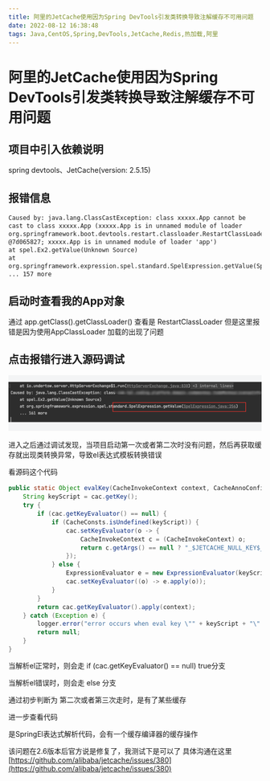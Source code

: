 ```yaml
---
title: 阿里的JetCache使用因为Spring DevTools引发类转换导致注解缓存不可用问题
date: 2022-08-12 16:38:48
tags: Java,CentOS,Spring,DevTools,JetCache,Redis,热加载,阿里
---
```


# 阿里的JetCache使用因为Spring DevTools引发类转换导致注解缓存不可用问题

## 项目中引入依赖说明

spring devtools、JetCache(version: 2.5.15)

## 报错信息

```text
Caused by: java.lang.ClassCastException: class xxxxx.App cannot be cast to class xxxxx.App (xxxxx.App is in unnamed module of loader org.springframework.boot.devtools.restart.classloader.RestartClassLoader @7d065827; xxxxx.App is in unnamed module of loader 'app')
at spel.Ex2.getValue(Unknown Source)
at org.springframework.expression.spel.standard.SpelExpression.getValue(SpelExpression.java:256)
... 157 more
```

## 启动时查看我的App对象

通过 app.getClass().getClassLoader() 查看是 RestartClassLoader
但是这里报错是因为使用AppClassLoader 加载的出现了问题

## 点击报错行进入源码调试

![img](./img/jetcache-error.png)

进入之后通过调试发现，当项目启动第一次或者第二次时没有问题，然后再获取缓存就出现类转换异常，导致el表达式模板转换错误

看源码这个代码

```java
public static Object evalKey(CacheInvokeContext context, CacheAnnoConfig cac) {
    String keyScript = cac.getKey();
    try {
        if (cac.getKeyEvaluator() == null) {
            if (CacheConsts.isUndefined(keyScript)) {
                cac.setKeyEvaluator(o -> {
                    CacheInvokeContext c = (CacheInvokeContext) o;
                    return c.getArgs() == null ? "_$JETCACHE_NULL_KEY$_" : c.getArgs();
                });
            } else {
                ExpressionEvaluator e = new ExpressionEvaluator(keyScript, cac.getDefineMethod());
                cac.setKeyEvaluator((o) -> e.apply(o));
            }
        }
        return cac.getKeyEvaluator().apply(context);
    } catch (Exception e) {
        logger.error("error occurs when eval key \"" + keyScript + "\" in " + context.getMethod() + ":" + e.getMessage(), e);
        return null;
    }
}
```

当解析el正常时，则会走 if (cac.getKeyEvaluator() == null) true分支

当解析el错误时，则会走 else 分支

通过初步判断为 第二次或者第三次走时，是有了某些缓存

进一步查看代码


是SpringEl表达式解析代码，会有一个缓存编译器的缓存操作

该问题在2.6版本后官方说是修复了，我测试下是可以了
具体沟通在这里
[https://github.com/alibaba/jetcache/issues/380](https://github.com/alibaba/jetcache/issues/380)

